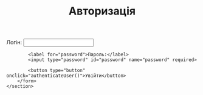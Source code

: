 <!DOCTYPE html>
<html lang="uk">

<head>
    <meta name="viewport" content="width=device-width, initial-scale=1.0">
    <title>Авторизація</title>
    <style>
        /* Стилі тут... */
    </style>
</head>

<body>
    <header>
        <h1>Авторизація</h1>
    </header>
    <section class="section">
        <form id="loginForm">
            <label for="username">Логін:</label>
            <input type="text" id="username" name="username" required>

            <label for="password">Пароль:</label>
            <input type="password" id="password" name="password" required>

            <button type="button" onclick="authenticateUser()">Увійти</button>
        </form>
    </section>

<script>
    function authenticateUser() {
        var username = document.getElementById("username").value;
        var password = document.getElementById("password").value;


        if (username && password) {

            window.location.href = "головна_сторінка.html";
        } else {
            alert("Будь ласка, введіть логін і пароль");
        }
    }
</script>
